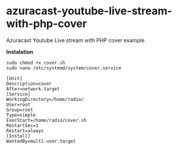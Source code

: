 # azuracast-youtube-live-stream-with-php-cover
Azuracast Youtube Live stream with PHP cover example

**Instalation**

```
sudo chmod +x cover.sh
sudo nano /etc/systemd/system/cover.service

[Unit]
Description=cover
After=network.target
[Service]
WorkingDirectory=/home/radio/
User=root
Group=root
Type=simple
ExecStart=/home/radio/cover.sh
RestartSec=1
Restart=always
[Install]
WantedBy=multi-user.target
```
